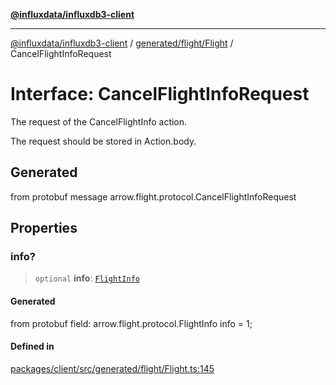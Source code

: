 [**@influxdata/influxdb3-client**](../../../../index.md)

***

[@influxdata/influxdb3-client](../../../../modules.md) / [generated/flight/Flight](../index.md) / CancelFlightInfoRequest

# Interface: CancelFlightInfoRequest

The request of the CancelFlightInfo action.

The request should be stored in Action.body.

## Generated

from protobuf message arrow.flight.protocol.CancelFlightInfoRequest

## Properties

### info?

> `optional` **info**: [`FlightInfo`](FlightInfo.md)

#### Generated

from protobuf field: arrow.flight.protocol.FlightInfo info = 1;

#### Defined in

[packages/client/src/generated/flight/Flight.ts:145](https://github.com/InfluxCommunity/influxdb3-js/blob/6328be2232de5032f7226e569b6b0154d8900f73/packages/client/src/generated/flight/Flight.ts#L145)
